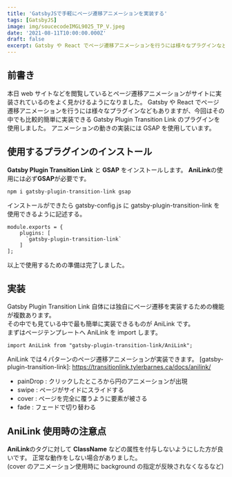 ```yaml
---
title: 'GatsbyJSで手軽にページ遷移アニメーションを実装する'
tags: [GatsbyJS]
image: img/soucecodeIMGL9025_TP_V.jpeg
date: '2021-08-11T10:00:00.000Z'
draft: false
excerpt: Gatsby や React でページ遷移アニメーションを行うには様々なプラグインなどもありますが、今回はその中でも比較的簡単に実装できる Gatsby Plugin Transition Link のプラグインの使い方について備忘録です。
---
```


## 前書き

本日 web サイトなどを閲覧しているとページ遷移アニメーションがサイトに実装されているのをよく見かけるようになりました。
Gatsby や React でページ遷移アニメーションを行うには様々なプラグインなどもありますが、今回はその中でも比較的簡単に実装できる Gatsby Plugin Transition Link のプラグインを使用しました。
アニメーションの動きの実装には GSAP を使用しています。

## 使用するプラグインのインストール

**Gatsby Plugin Transition Link** と **GSAP** をインストールします。
**AniLink**の使用には必ず**GSAP**が必要です。

```
npm i gatsby-plugin-transition-link gsap
```

インストールができたら gatsby-config.js に gatsby-plugin-transition-link を使用できるように記述する。

```
module.exports = {
    plugins: [
      `gatsby-plugin-transition-link`
    ]
];
```

以上で使用するための準備は完了しました。

## 実装

Gatsby Plugin Transition Link 自体には独自にページ遷移を実装するための機能が複数あります。<br>
その中でも見ている中で最も簡単に実装できるものが AniLink です。<br>
まずはページテンプレートへ AniLink を import します。

```
import AniLink from "gatsby-plugin-transition-link/AniLink";
```

AniLink では４パターンのページ遷移アニメーションが実装できます。
[gatsby-plugin-transition-link]: https://transitionlink.tylerbarnes.ca/docs/anilink/

- painDrop : クリックしたところから円のアニメーションが出現
- swipe : ページがサイドにスライドする
- cover : ページを完全に覆うように要素が被さる
- fade : フェードで切り替わる

## AniLink 使用時の注意点

**AniLink**のタグに対して **ClassName** などの属性を付与しないようにした方が良いです。
正常な動作をしない場合がありました。<br>
\(cover のアニメーション使用時に background の指定が反映されなくなるなど\)
